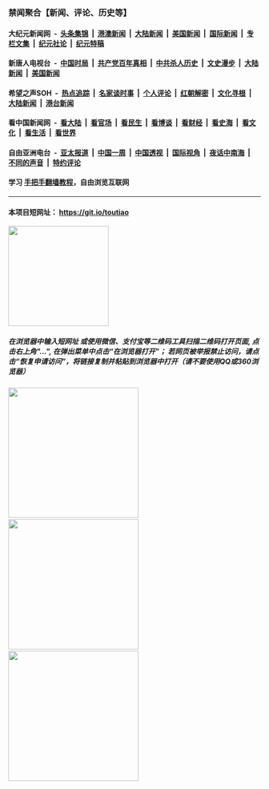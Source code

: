### 禁闻聚合【新闻、评论、历史等】

#### 大纪元新闻网 &nbsp;-&nbsp; [头条集锦](indexes/E头条集锦.md?t=02121611) &nbsp;|&nbsp; [港澳新闻](indexes/E港澳新闻.md?t=02121611)  &nbsp;|&nbsp; [大陆新闻](indexes/E大陆新闻.md?t=02121611) &nbsp;|&nbsp; [美国新闻](indexes/E美国新闻.md?t=02121611) &nbsp;|&nbsp; [国际新闻](indexes/E国际新闻.md?t=02121611) &nbsp;|&nbsp; [专栏文集](indexes/E专栏文集.md?t=02121611) &nbsp;|&nbsp; [纪元社论](indexes/E纪元社论.md?t=02121611) &nbsp;|&nbsp; [纪元特稿](indexes/E纪元特稿.md?t=02121611) 

#### 新唐人电视台 &nbsp;-&nbsp; [中国时局](indexes/N中国时局.md?t=02121611) &nbsp;|&nbsp; [共产党百年真相](indexes/N共产党百年真相.md?t=02121611) &nbsp;|&nbsp; [中共杀人历史](indexes/N中共杀人历史.md?t=02121611) &nbsp;|&nbsp; [文史漫步](indexes/N文史漫步.md?t=02121611) &nbsp;|&nbsp; [大陆新闻](indexes/N大陆新闻.md?t=02121611) &nbsp;|&nbsp; [美国新闻](indexes/N美国新闻.md?t=02121611)

#### 希望之声SOH &nbsp;-&nbsp; [热点追踪](indexes/H热点追踪.md?t=02121611) &nbsp;|&nbsp; [名家谈时事](indexes/H名家谈时事.md?t=02121611) &nbsp;|&nbsp; [个人评论](indexes/H个人评论.md?t=02121611)  &nbsp;|&nbsp; [红朝解密](indexes/H红朝解密.md?t=02121611) &nbsp;|&nbsp; [文化寻根](indexes/H文化寻根.md?t=02121611) &nbsp;|&nbsp; [大陆新闻](indexes/H大陆新闻.md?t=02121611) &nbsp;|&nbsp; [港台新闻](indexes/H港台新闻.md?t=02121611)

#### 看中国新闻网 &nbsp;-&nbsp; [看大陆](indexes/S看大陆.md?t=02121611) &nbsp;|&nbsp; [看官场](indexes/S看官场.md?t=02121611) &nbsp;|&nbsp; [看民生](indexes/S看民生.md?t=02121611)  &nbsp;|&nbsp; [看博谈](indexes/S看博谈.md?t=02121611) &nbsp;|&nbsp; [看财经](indexes/S看财经.md?t=02121611) &nbsp;|&nbsp; [看史海](indexes/S看史海.md?t=02121611) &nbsp;|&nbsp; [看文化](indexes/S看文化.md?t=02121611) &nbsp;|&nbsp; [看生活](indexes/S看生活.md?t=02121611) &nbsp;|&nbsp; [看世界](indexes/S看世界.md?t=02121611)

#### 自由亚洲电台 &nbsp;-&nbsp; [亚太报道](indexes/R亚太报道.md?t=02121611) &nbsp;|&nbsp; [中国一周](indexes/R中国一周.md?t=02121611) &nbsp;|&nbsp; [中国透视](indexes/R中国透视.md?t=02121611)  &nbsp;|&nbsp; [国际视角](indexes/R国际视角.md?t=02121611) &nbsp;|&nbsp; [夜话中南海](indexes/R夜话中南海.md?t=02121611) &nbsp;|&nbsp; [不同的声音](indexes/R不同的声音.md?t=02121611) &nbsp;|&nbsp; [特约评论](indexes/R特约评论.md?t=02121611)

#### 学习 [手把手翻墙教程](https://github.com/gfw-breaker/guides/wiki)，自由浏览互联网

----

#### 本项目短网址： https://git.io/toutiao
<img src="https://raw.githubusercontent.com/gfw-breaker/banned-news/master/scripts/img/qr.png" width="200px"/>  

##### 在浏览器中输入短网址 或使用微信、支付宝等二维码工具扫描二维码打开页面, 点击右上角"...", 在弹出菜单中点击“在浏览器打开”； 若网页被举报禁止访问，请点击“恢复申请访问”，将链接复制并粘贴到浏览器中打开（请不要使用QQ或360浏览器）

<img src="https://raw.githubusercontent.com/gfw-breaker/banned-news/master/scripts/img/1.png" width="260px"/> &nbsp; <img src="https://raw.githubusercontent.com/gfw-breaker/banned-news/master/scripts/img/2.png" width="260px"/> &nbsp; <img src="https://raw.githubusercontent.com/gfw-breaker/banned-news/master/scripts/img/3.png" width="260px"/>
